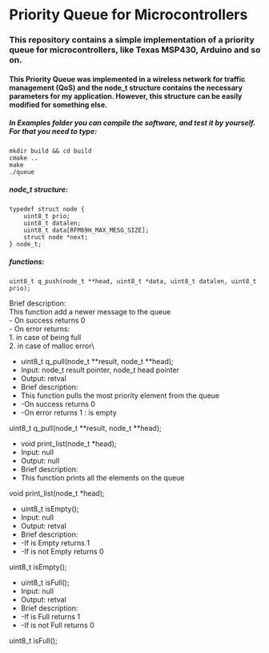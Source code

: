 # Priority Queue for Microcontrollers

### This repository contains a simple implementation of a priority queue for microcontrollers, like Texas MSP430, Arduino and so on. 

#### This Priority Queue was implemented in a wireless network for traffic management (QoS) and the node_t structure contains the necessary parameters for my application. However, this structure can be easily modified for something else.

##### In *Examples* folder you can compile the software, and test it by yourself. For that you need to type:
```
mkdir build && cd build
cmake ..
make
./queue
```

##### node_t structure:
```
typedef struct node {
    uint8_t prio;
    uint8_t datalen;
    uint8_t data[RFM69H_MAX_MESG_SIZE];
    struct node *next;
} node_t;
```
##### functions:

```
uint8_t q_push(node_t **head, uint8_t *data, uint8_t datalen, uint8_t prio);
```
Brief description:\
    This function add a newer message to the queue\
        - On success returns 0\
        - On error returns:\
                1. in case of being full\
                2. in case of malloc error\




 * uint8_t q_pull(node_t **result, node_t **head);
 * Input: node_t result pointer, node_t head pointer
 * Output: retval
 * Brief description:
 * This function pulls the most priority element from the queue
 *  -On success returns 0
 *  -On error returns 1 : is empty

uint8_t q_pull(node_t **result, node_t **head);

 * void print_list(node_t *head);
 * Input: null
 * Output: null
 * Brief description:
 * This function prints all the elements on the queue

void print_list(node_t *head);

 * uint8_t isEmpty();
 * Input: null
 * Output: retval
 * Brief description:
 *  -If is Empty returns 1
 *  -If is not Empty returns 0

uint8_t isEmpty();

 * uint8_t isFull();
 * Input: null
 * Output: retval
 * Brief description:
 *  -If is Full returns 1
 *  -If is not Full returns 0

uint8_t isFull();
